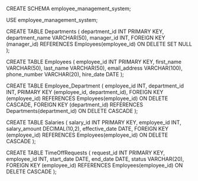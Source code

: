 CREATE SCHEMA employee_management_system;

USE employee_management_system;

CREATE TABLE Departments (
  department_id INT PRIMARY KEY,
  department_name VARCHAR(50),
  manager_id INT,
  FOREIGN KEY (manager_id) REFERENCES Employees(employee_id) ON DELETE SET NULL
);

CREATE TABLE Employees (
  employee_id INT PRIMARY KEY,
  first_name VARCHAR(50),
  last_name VARCHAR(50),
  email_address VARCHAR(100),
  phone_number VARCHAR(20),
  hire_date DATE
);

CREATE TABLE Employee_Department (
  employee_id INT,
  department_id INT,
  PRIMARY KEY (employee_id, department_id),
  FOREIGN KEY (employee_id) REFERENCES Employees(employee_id) ON DELETE CASCADE,
  FOREIGN KEY (department_id) REFERENCES Departments(department_id) ON DELETE CASCADE
);

CREATE TABLE Salaries (
  salary_id INT PRIMARY KEY,
  employee_id INT,
  salary_amount DECIMAL(10,2),
  effective_date DATE,
  FOREIGN KEY (employee_id) REFERENCES Employees(employee_id) ON DELETE CASCADE
);

CREATE TABLE TimeOffRequests (
  request_id INT PRIMARY KEY,
  employee_id INT,
  start_date DATE,
  end_date DATE,
  status VARCHAR(20),
  FOREIGN KEY (employee_id) REFERENCES Employees(employee_id) ON DELETE CASCADE
);
